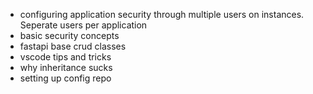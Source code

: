 - configuring application security through multiple users on instances. Seperate users per application
- basic security concepts
- fastapi base crud classes
- vscode tips and tricks
- why inheritance sucks
- setting up config repo
